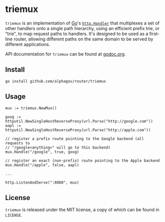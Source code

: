 triemux
=======

`triemux` is an implementation of [Go][go]'s [`http.Handler`][handler] that
multiplexes a set of other handlers onto a single path hierarchy, using an
efficient prefix trie, or "trie", to map request paths to handlers. It's
designed to be used as a first-line router, allowing different paths on the same
domain to be served by different applications.

API documentation for `triemux` can be found at [godoc.org][docs].

[handler]: http://golang.org/pkg/net/http/#Handler
[go]: http://golang.org
[docs]: http://godoc.org/github.com/alphagov/router/triemux

Install
-------

    go install github.com/alphagov/router/triemux

Usage
-----

    mux := triemux.NewMux()

    goog := httputil.NewSingleHostReverseProxy(url.Parse("http://google.com"))
    aapl := httputil.NewSingleHostReverseProxy(url.Parse("http://apple.com"))

    // register a prefix route pointing to the Google backend (all requests to
    // "/google<anything>" will go to this backend)
    mux.Handle("/google", true, goog)

    // register an exact (non-prefix) route pointing to the Apple backend
    mux.Handle("/apple", false, aapl)

    ...

    http.ListenAndServe(":8080", mux)

License
-------

`triemux` is released under the MIT license, a copy of which can be found in
`LICENSE`.
